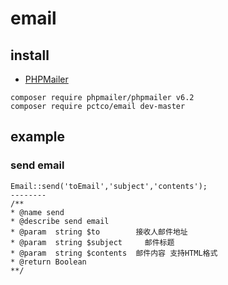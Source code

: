 # email

## install
* [PHPMailer](https://github.com/PHPMailer/PHPMailer)
```
composer require phpmailer/phpmailer v6.2
composer require pctco/email dev-master
```


## example
### send email
```
Email::send('toEmail','subject','contents');
--------
/**
* @name send
* @describe send email
* @param  string $to        接收人邮件地址
* @param  string $subject     邮件标题
* @param  string $contents  邮件内容 支持HTML格式
* @return Boolean
**/
```
